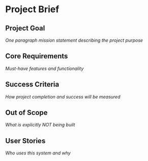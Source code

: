 # Project Brief

## Project Goal
*One paragraph mission statement describing the project purpose*

## Core Requirements
*Must-have features and functionality*

## Success Criteria
*How project completion and success will be measured*

## Out of Scope
*What is explicitly NOT being built*

## User Stories
*Who uses this system and why*

